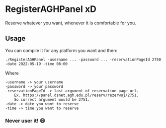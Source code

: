 # RegisterAGHPanel xD

Reserve whatever you want, whenever it is comfortable for you.

## Usage

You can compile it for any platform you want and then:

```text
./RegisterAGHPanel -username ... -password ... -reservationPageId 2750 -date 2022-05-19 -time 08:00
```

Where

```text
-username -> your username
-password -> your password
-reservationPageId -> last argument of reservation page url. 
    Ex. https://panel.dsnet.agh.edu.pl/reserv/rezerwuj/2751. 
    So correct argument would be 2751.
-date -> date you want to reserve
-time -> time you want to reserve
```

### Never user it! :smile: